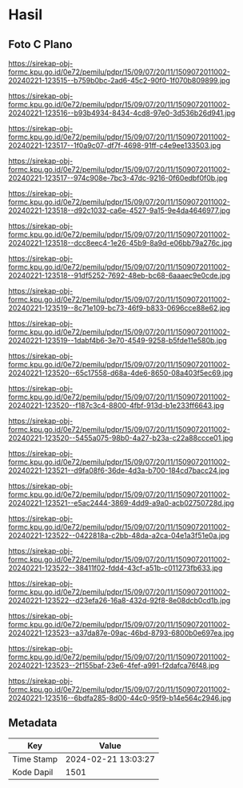 # Hasil

## Foto C Plano

https://sirekap-obj-formc.kpu.go.id/0e72/pemilu/pdpr/15/09/07/20/11/1509072011002-20240221-123515--b759b0bc-2ad6-45c2-90f0-1f070b809899.jpg

https://sirekap-obj-formc.kpu.go.id/0e72/pemilu/pdpr/15/09/07/20/11/1509072011002-20240221-123516--b93b4934-8434-4cd8-97e0-3d536b26d941.jpg

https://sirekap-obj-formc.kpu.go.id/0e72/pemilu/pdpr/15/09/07/20/11/1509072011002-20240221-123517--1f0a9c07-df7f-4698-91ff-c4e9ee133503.jpg

https://sirekap-obj-formc.kpu.go.id/0e72/pemilu/pdpr/15/09/07/20/11/1509072011002-20240221-123517--974c908e-7bc3-47dc-9216-0f60edbf0f0b.jpg

https://sirekap-obj-formc.kpu.go.id/0e72/pemilu/pdpr/15/09/07/20/11/1509072011002-20240221-123518--d92c1032-ca6e-4527-9a15-9e4da4646977.jpg

https://sirekap-obj-formc.kpu.go.id/0e72/pemilu/pdpr/15/09/07/20/11/1509072011002-20240221-123518--dcc8eec4-1e26-45b9-8a9d-e06bb79a276c.jpg

https://sirekap-obj-formc.kpu.go.id/0e72/pemilu/pdpr/15/09/07/20/11/1509072011002-20240221-123518--91df5252-7692-48eb-bc68-6aaaec9e0cde.jpg

https://sirekap-obj-formc.kpu.go.id/0e72/pemilu/pdpr/15/09/07/20/11/1509072011002-20240221-123519--8c71e109-bc73-46f9-b833-0696cce88e62.jpg

https://sirekap-obj-formc.kpu.go.id/0e72/pemilu/pdpr/15/09/07/20/11/1509072011002-20240221-123519--1dabf4b6-3e70-4549-9258-b5fde11e580b.jpg

https://sirekap-obj-formc.kpu.go.id/0e72/pemilu/pdpr/15/09/07/20/11/1509072011002-20240221-123520--65c17558-d68a-4de6-8650-08a403f5ec69.jpg

https://sirekap-obj-formc.kpu.go.id/0e72/pemilu/pdpr/15/09/07/20/11/1509072011002-20240221-123520--f187c3c4-8800-4fbf-913d-b1e233ff6643.jpg

https://sirekap-obj-formc.kpu.go.id/0e72/pemilu/pdpr/15/09/07/20/11/1509072011002-20240221-123520--5455a075-98b0-4a27-b23a-c22a88ccce01.jpg

https://sirekap-obj-formc.kpu.go.id/0e72/pemilu/pdpr/15/09/07/20/11/1509072011002-20240221-123521--d9fa08f6-36de-4d3a-b700-184cd7bacc24.jpg

https://sirekap-obj-formc.kpu.go.id/0e72/pemilu/pdpr/15/09/07/20/11/1509072011002-20240221-123521--e5ac2444-3869-4dd9-a9a0-acb02750728d.jpg

https://sirekap-obj-formc.kpu.go.id/0e72/pemilu/pdpr/15/09/07/20/11/1509072011002-20240221-123522--0422818a-c2bb-48da-a2ca-04e1a3f51e0a.jpg

https://sirekap-obj-formc.kpu.go.id/0e72/pemilu/pdpr/15/09/07/20/11/1509072011002-20240221-123522--38411f02-fdd4-43cf-a51b-c011273fb633.jpg

https://sirekap-obj-formc.kpu.go.id/0e72/pemilu/pdpr/15/09/07/20/11/1509072011002-20240221-123522--d23efa26-16a8-432d-92f8-8e08dcb0cd1b.jpg

https://sirekap-obj-formc.kpu.go.id/0e72/pemilu/pdpr/15/09/07/20/11/1509072011002-20240221-123523--a37da87e-09ac-46bd-8793-6800b0e697ea.jpg

https://sirekap-obj-formc.kpu.go.id/0e72/pemilu/pdpr/15/09/07/20/11/1509072011002-20240221-123523--2f155baf-23e6-4fef-a991-f2dafca76f48.jpg

https://sirekap-obj-formc.kpu.go.id/0e72/pemilu/pdpr/15/09/07/20/11/1509072011002-20240221-123516--6bdfa285-8d00-44c0-95f9-b14e564c2946.jpg


## Metadata

| Key        | Value               |
| ---------- | ------------------- |
| Time Stamp | 2024-02-21 13:03:27 |
| Kode Dapil | 1501                |



